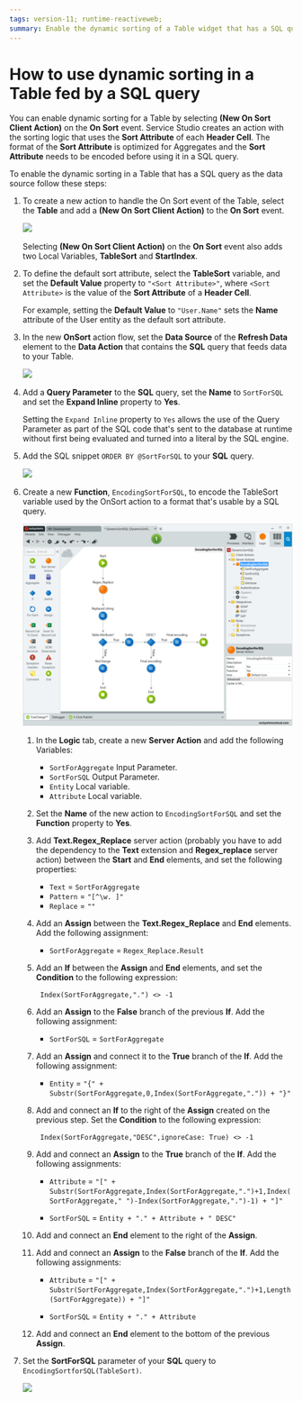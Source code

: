 ```yaml
---
tags: version-11; runtime-reactiveweb;
summary: Enable the dynamic sorting of a Table widget that has a SQL query as the data source.
---
```


# How to use dynamic sorting in a Table fed by a SQL query

You can enable dynamic sorting for a Table by selecting **(New On Sort Client Action)** on the **On Sort** event. Service Studio creates an action with the sorting logic that uses the **Sort Attribute** of each **Header Cell**. The format of the **Sort Attribute** is optimized for Aggregates and the **Sort Attribute** needs to be encoded before using it in a SQL query.

To enable the dynamic sorting in a Table that has a SQL query as the data source follow these steps:

1. To create a new action to handle the On Sort event of the Table, select the **Table** and add a **(New On Sort Client Action)** to the **On Sort** event.

    ![](images/add-on-sort-event-ss.png)

    Selecting **(New On Sort Client Action)** on the **On Sort** event also adds two Local Variables, **TableSort** and **StartIndex**.

1. To define the default sort attribute, select the **TableSort** variable, and set the **Default Value** property to `"<Sort Attribute>"`, where `<Sort Attribute>` is the value of the **Sort Attribute** of a **Header Cell**.

    For example, setting the **Default Value** to `"User.Name"` sets the **Name** attribute of the User entity as the default sort attribute.

1. In the new **OnSort** action flow, set the **Data Source** of the **Refresh Data** element to the **Data Action** that contains the **SQL** query that feeds data to your Table.

    ![](images/set-refresh-data-source-ss.png)

1. Add a **Query Parameter** to the **SQL** query, set the **Name** to `SortForSQL` and set the **Expand Inline** property to **Yes**.

    Setting the `Expand Inline` property to `Yes` allows the use of the Query Parameter as part of the SQL code that's sent to the database at runtime without first being evaluated and turned into a literal by the SQL engine.

1. Add the SQL snippet `ORDER BY @SortForSQL` to your **SQL** query.

    ![](images/order-by-query-parameter-ss.png)

1. Create a new **Function**, `EncodingSortForSQL`, to encode the TableSort variable used by the OnSort action to a format that's usable by a SQL query.

    ![](images/encoding-function-ss.png)
    
    1. In the **Logic** tab, create a new **Server Action** and add the following Variables:
        
        * `SortForAggregate` Input Parameter.
        * `SortForSQL` Output Parameter.
        * `Entity` Local variable.
        * `Attribute` Local variable.

    1. Set the **Name** of the new action to `EncodingSortForSQL` and set the **Function** property to **Yes**.

    1. Add **Text.Regex_Replace** server action (probably you have to add the dependency to the **Text** extension and **Regex_replace** server action) between the **Start** and **End** elements, and set the following properties:
        
        * `Text` = `SortForAggregate`
        * `Pattern` = `"[^\w. ]"`
        * `Replace` = `""`
    
    1. Add an **Assign** between the **Text.Regex_Replace** and **End** elements. Add the following assignment:
    
        * `SortForAggregate` = `Regex_Replace.Result`

    1. Add an **If** between the **Assign** and **End** elements, and set the **Condition** to the following expression:

            Index(SortForAggregate,".") <> -1

    1. Add an **Assign** to the **False** branch of the previous **If**. Add the following assignment:

        * `SortForSQL` = `SortForAggregate`

    1. Add an **Assign** and connect it to the **True** branch of the **If**. Add the following assignment:

        * `Entity` = `"{" + Substr(SortForAggregate,0,Index(SortForAggregate,".")) + "}"`

    1. Add and connect an **If** to the right of the **Assign** created on the previous step. Set the **Condition** to the following expression:

            Index(SortForAggregate,"DESC",ignoreCase: True) <> -1
    
    1. Add and connect an **Assign** to the **True** branch of the **If**. Add the following assignments:
        *  `Attribute` = `"[" + Substr(SortForAggregate,Index(SortForAggregate,".")+1,Index(SortForAggregate," ")-Index(SortForAggregate,".")-1) + "]"`

        *  `SortForSQL` = `Entity + "." + Attribute + " DESC"`

    1. Add and connect an **End** element to the right of the **Assign**.

    1. Add and connect an **Assign** to the **False** branch of the **If**. Add the following assignments:
        *  `Attribute` = `"[" + Substr(SortForAggregate,Index(SortForAggregate,".")+1,Length(SortForAggregate)) + "]"`

        *  `SortForSQL` = `Entity + "." + Attribute`

    1. Add and connect an **End** element to the bottom of the previous **Assign**.

1. Set the **SortForSQL** parameter of your **SQL** query to `EncodingSortforSQL(TableSort)`.

    ![](images/set-sql-parameter-ss.png)
